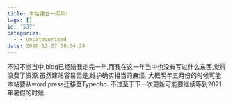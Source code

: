 ```yaml
---
title: 本站建立一周年!
tags: []
id: '537'
categories:
  - - uncategorized
date: 2020-12-27 08:04:24
---
```


不知不觉当中,blog已经陪我走完一年,而我在这一年当中也没有写过什么东西,觉得浪费了资源.虽然建站容易但是,维护确实相当的麻烦. 大概明年五月份的时候可能本站要从word press迁移至Typecho. 不过至于下一次更新可能要继续等到2021年暑假的时候.